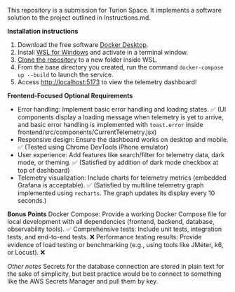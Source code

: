 This repository is a submission for Turion Space. It implements a software solution to the project outlined in Instructions.md.

**Installation instructions**
1. Download the free software [Docker Desktop](https://www.docker.com/products/docker-desktop/).
2. Install [WSL for Windows](https://learn.microsoft.com/en-us/windows/wsl/install) and activate in a terminal window.
3. [Clone the repository](https://docs.github.com/en/repositories/creating-and-managing-repositories/cloning-a-repository) to a new folder inside WSL.
4. From the base directory you created, run the command `docker-compose up --build` to launch the service.
5. Access [http://localhost:5173](http://localhost:5173) to view the telemetry dashboard!

**Frontend-Focused Optional Requirements**
 - Error handling: Implement basic error handling and loading states. ✅ (UI components display a loading message when telemetry is yet to arrive, and basic error handling is implemented with `toast.error` inside frontend/src/components/CurrentTelemetry.jsx)
 - Responsive design: Ensure the dashboard works on desktop and mobile. ✅ (Tested using Chrome DevTools iPhone emulator)
 - User experience: Add features like search/filter for telemetry data, dark mode, or theming. ✅ (Satisfied by addition of dark mode checkbox at top of dashboard)
 - Telemetry visualization: Include charts for telemetry metrics (embedded Grafana is acceptable). ✅ (Satisfied by multiline telemetry graph implemented using `recharts`. The graph updates its display every 10 seconds.)

**Bonus Points**
Docker Compose: Provide a working Docker Compose file for local development with all dependencies (frontend, backend, database, observability tools). ✅
Comprehensive tests: Include unit tests, integration tests, and end-to-end tests. ❌
Performance testing results: Provide evidence of load testing or benchmarking (e.g., using tools like JMeter, k6, or Locust). ❌

*Other notes*
Secrets for the database connection are stored in plain text for the sake of simplicity, but best practice would be to connect to something like the AWS Secrets Manager and pull them by key.
